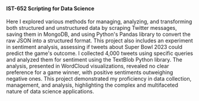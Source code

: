 #### IST-652 Scripting for Data Science 

Here I explored various methods for managing, analyzing, and transforming both structured and unstructured data by scraping Twitter messages, saving them in MongoDB, and using Python's Pandas library to convert the raw JSON into a structured format. This project also includes an experiment in sentiment analysis, assessing if tweets about Super Bowl 2023 could predict the game's outcome. I collected 4,000 tweets using specific queries and analyzed them for sentiment using the TextBlob Python library. The analysis, presented in WordCloud visualizations, revealed no clear preference for a game winner, with positive sentiments outweighing negative ones. This project demonstrated my proficiency in data collection, management, and analysis, highlighting the complex and multifaceted nature of data science applications.
